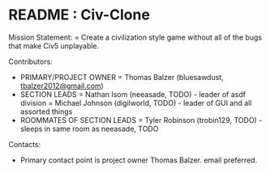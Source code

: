 README : Civ-Clone
=========

Mission Statement:
 = Create a civilization style game without all of the bugs that make Civ5 unplayable.
 
Contributors:
 - PRIMARY/PROJECT OWNER
  = Thomas Balzer (bluesawdust, tbalzer2012@gmail.com)
 - SECTION LEADS
  = Nathan Isom (neeasade, TODO) - leader of asdf division
  = Michael Johnson (digilworld, TODO) - leader of GUI and all assorted things
 - ROOMMATES OF SECTION LEADS
  = Tyler Robinson (trobin129, TODO) - sleeps in same room as neeasade, TODO
  
Contacts:
 - Primary contact point is project owner Thomas Balzer. email preferred.
